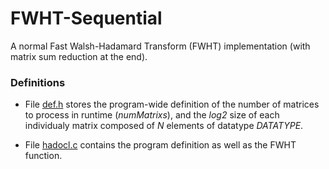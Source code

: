 # FWHT-Sequential
A normal Fast Walsh-Hadamard Transform (FWHT) implementation (with matrix sum reduction at the end).

### Definitions
* File [def.h] stores the program-wide definition of the number of matrices to process in runtime (_numMatrixs_), and the _log2_ size of each individualy matrix composed of _N_ elements of datatype _DATATYPE_.

* File [hadocl.c] contains the program definition as well as the FWHT function.


[def.h]: def.h
[hadocl.c]: hadocl.c
